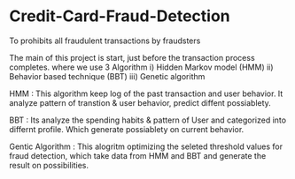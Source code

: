 # Credit-Card-Fraud-Detection
To prohibits all fraudulent transactions by fraudsters

The main of this project is start, just before the transaction process completes.
where we use 3 Algorithm 
i) Hidden Markov model (HMM)
ii) Behavior based technique (BBT)
iii) Genetic algorithm 

HMM : This algorithm keep log of the past transaction and user behavior. It analyze pattern of transtion & user behavior, predict diffent possiablety.

BBT : Its analyze the spending habits & pattern of User and categorized into differnt profile. Which generate possiablety on current behavior.

Gentic Algorithm : This alogritm optimizing the seleted threshold values for fraud detection, which take data from HMM and BBT and generate the result on possibilities.

